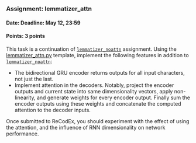 ### Assignment: lemmatizer_attn
#### Date: Deadline: May 12, 23:59
#### Points: 3 points

This task is a continuation of [`lemmatizer_noattn`](#lemmatizer_noattn) assignment. Using the
[lemmatizer_attn.py](https://github.com/ufal/npfl114/tree/master/labs/09/lemmatizer_attn.py)
template, implement the following features in addition to [`lemmatizer_noattn`](#lemmatizer_noattn):
- The bidirectional GRU encoder returns outputs for all input characters, not
  just the last.
- Implement attention in the decoders. Notably, project the encoder outputs and
  current state into same dimensionality vectors, apply non-linearity, and
  generate weights for every encoder output. Finally sum the encoder outputs
  using these weights and concatenate the computed attention to the decoder
  inputs.

Once submitted to ReCodEx, you should experiment with the effect of using
the attention, and the influence of RNN dimensionality on network performance.
